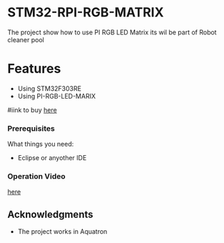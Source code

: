 # STM32-RPI-RGB-MATRIX

The project show how to use PI RGB LED Matrix its wil be part of Robot cleaner pool

# Features
- Using STM32F303RE
- Using PI-RGB-LED-MARIX

#iink to buy
<a href="https://www.aliexpress.com/item/32811213265.html?spm=a2g0o.productlist.0.0.65f35244cpomnH&algo_pvid=7816af46-5487-450e-aad2-0f0b826dadc5&algo_expid=7816af46-5487-450e-aad2-0f0b826dadc5-19&btsid=90af3582-137b-4c27-a0ec-810de54998b7&ws_ab_test=searchweb0_0,searchweb201602_9,searchweb201603_53">here</a>

### Prerequisites

What things you need:
* Eclipse or anyother IDE

### Operation Video
<a href="https://youtu.be/i14CKaYbth4">here</a>

## Acknowledgments

* The project works in Aquatron
